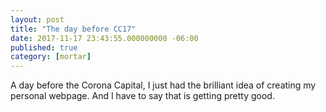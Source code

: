 ```yaml
---
layout: post
title: "The day before CC17"
date: 2017-11-17 23:43:55.000000000 -06:00
published: true
category: [mortar]
---
```


A day before the Corona Capital, I just had the brilliant idea of creating my personal webpage. And I have to say that is getting pretty good.
